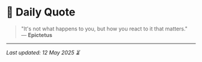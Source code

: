 # 📜 Daily Quote

> "It's not what happens to you, but how you react to it that matters."  
> — **Epictetus**

---

_Last updated: 12 May 2025 ⏳_
